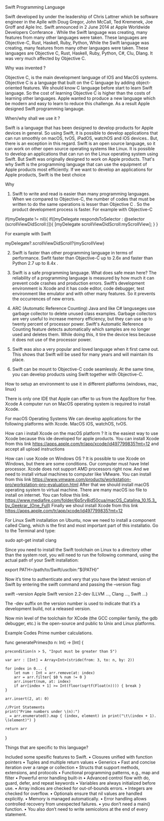 Swift Programming Language

  Swift developed by under the leadership of Chris Lattner which be software engineer in the Aplle with Doug Gregor, John McCall, Ted Kremenek, Joe Groff and Aple Inc. Swift announced in  2 June 2014  at Apple Worldwide Developers Conferance .
While the Swift language was creating, many features from many other languages were taken. These languages are Objective-C, Rust, Haskell, Ruby, Python,  While the Swift language was creating, many features from many other languages were taken. These languages are Objective C, Rust, Haskell, Ruby, Python, C#, Clu, Dlang.  It was very much affected by Objective C.

Why was invented ?

  Objective C, is the main development language of IOS and MacOS systems. Objective C is a language that built on the C language by adding object-oriented features. We should know C language before start to learn Swift language. So the cost of learning Objective C is higher than the costs of learning other languages. Apple wanted to produce a new language which be modern and easy to learn to reduce this challenge. As a result Apple designed Swift programming langauge. 
  
  When/why shall we use it ?
  
  Swift is a language that has been designed to develop products for Apple devices in general. So using Swift, it is possible to develop applications that can run smoothly on macOS, tvOS, iPadOS, watchOS and iOS devices.. But, there is an exception in this regard. Swift is an open source language, so it can work on other open source operating systems like Linux.  It is possible to develop an applications that can run on the Linux operating system using Swift.  But  Swift was originally designed to work on Apple products. That's why Swift is the programming language that can use the equipment of Apple products most efficiently.
If we want to develop an applications for Apple products, Swift is the best choice

Why
1)	Swift to write and read is easier than many programming languages. When we compared to Objective-C, the number of codes that must be written to do the same operations is lesser than Objective C . So the product development process is faster. 
For example  with Objective-C

if(myDelegate != nil){
  if([myDelegate respondsToSelector :
      @selector (scrollViewDidScroll:)]){
      [myDelegate scrollViewDidScroll:myScrollView];
      }
 }
 
 For example with Swift
 
 myDelegate?.scrollViewDidScroll?(myScrollView)
 
 
 2)	Swift is faster than other programming language in terms of performance.
 Swfit faster than Objective-C up to 2.6x and faster than Python 2.7 up to 8.4x .
 
 3)	Swift is a safe programming language. What does safe mean here? The reliability of a programming language is measured by how much it can prevent code crashes and production errors. Swift’s development environment is Xcode and it has code editor, code debugger, test environment like emulator and with other many features. So it prevents the occurrences of new errors.
 4)	ARC (Automatic Reference Counting) 
Java and like C# languseges use garbage collector to delete unused class examples. Garbage collectors are very useful to increase memory efficiency, but they can use up to twenty percent of processor power. 
Swift's Automatic Reference Counting feature detects automatically which samples are no longer used and deletes them. 
While doing this, it tire the device less because it does not use of the processor power.
 5)	Swift was also a very popular and loved language when it first came out. This shows that Swift will be used for many years and will maintain its place.


 6) Swift can be mount to Objective-C code seamlessly. At the same time, you can develop products using Swift together with Objective-C.
 
 How to setup an environment to use it in different platforms (windows, mac, linux)
 
 
 There is only one IDE that Apple can offer to us from the AppStore for free. Xcode
A computer run on MacOS operating system is required to install Xcode.

  For macOS Operating Systems
We can develop applications for the following platforms with Xcode. MacOS iOS, watchOS, tvOS.

How can i install Xcode on the macOS platform ?
 It is the easiest way to use Xcode because this ide developed for apple products.
You can install Xcode from this link  https://apps.apple.com/tr/app/xcode/id497799835?mt=12 and accept all upload instructions

How can i use Xcode on Windows OS ?
It is possible to use Xcode on Windows, but there are some conditions. Our computer must have Intel processor. Xcode does not support AMD processors right now. And we need to install virtual machines to computer like VMware. You can install from this link https://www.vmware.com/products/workstation-pro/workstation-pro-evaluation.html
After that we should install macOS operating system to virtual machine. There are many macOS iso file to install on internet. You can follow this link. 
https://www.mediafire.com/folder/6p5rv8jd50cua/macOS_Catalina_10.15.3_by_Geekrar_(One_Full)
Finally we shoul install Xcode from this link https://apps.apple.com/tr/app/xcode/id497799835?mt=12

  For Linux 
Swift installation on Ubuntu, now we need to install a component called Clang, which is the first and most important part of this installatio.
Go to the Terminal and type:

sudo apt-get install clang

Since you need to install the Swift toolchain on Linux to a directory other than the system root, you will need to run the following command, using the actual path of your Swift installation:

export PATH=/path/to/Swift/usr/bin:”${PATH}”

Now it’s time to authenticate and very that you have the latest version of Swift by entering the swift command and passing the –version flag:

swift –version
Apple Swift version 2.2-dev (LLVM …, Clang …, Swift …)

The -dev suffix on the version number is used to indicate that it’s a development build, not a released version.

Now min level of the toolchain for XCode (the GCC compiler family, the gdb debugger, etc.) is the open-source and public to Unix and Linux platforms.

Example Codes
Prime number calculations.

func generatePrimes(to n: Int) -> [Int] {

    precondition(n > 5, "Input must be greater than 5")

    var arr : [Int] = Array<Int>(stride(from: 3, to: n, by: 2))     

    for index in 0... {
        let num : Int = arr.remove(at: index)
        arr = arr.filter{ $0 % num != 0 }
        arr.insert(num, at: index)
        if arr[index + 1] >= Int(floor(sqrtf(Float(n)))) { break }
    }

    arr.insert(2, at: 0)

    //Print Statements
    print("Prime numbers under \(n):")
    _ = arr.enumerated().map { (index, element) in print("\t\(index + 1). \(element)") }

    return arr
}



Things that are specific to this language?

Included some spesific features to Swift. 
•	Closures unified with function pointers
•	Tuples and multiple return values
•	Generics
•	Fast and concise iteration over a range or collection
•	Structs that support methods, extensions, and protocols
•	Functional programming patterns, e.g., map and filter
•	Powerful error handling built-in
•	Advanced control flow with do, guard, defer, and repeat keywords
•	Variables are always initialized before use.
•	Array indices are checked for out-of-bounds errors.
•	Integers are checked for overflow.
•	Optionals ensure that nil values are handled explicitly.
•	Memory is managed automatically.
•	Error handling allows controlled recovery from unexpected failures.
•	you don’t need a main() function. 
•	You also don’t need to write semicolons at the end of every statement.










